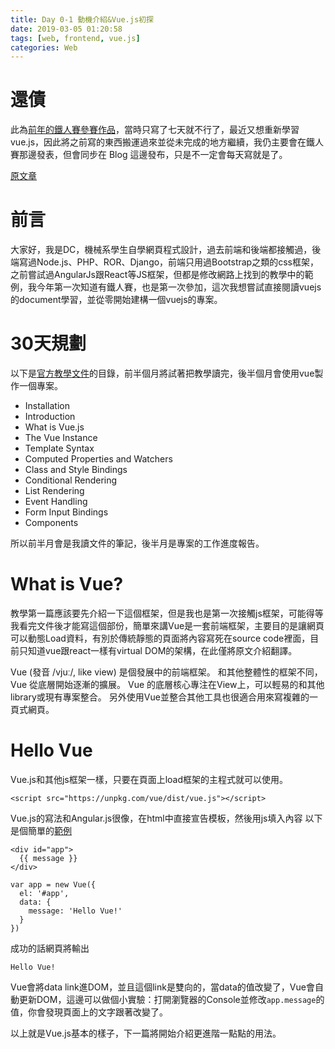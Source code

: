 ```yaml
---
title: Day 0-1 動機介紹&Vue.js初探
date: 2019-03-05 01:20:58
tags: [web, frontend, vue.js]
categories: Web
---
```


# 還債
此為[前年的鐵人賽參賽作品](https://ithelp.ithome.com.tw/users/20103396/ironman/1030)，當時只寫了七天就不行了，最近又想重新學習 vue.js，因此將之前寫的東西搬運過來並從未完成的地方繼續，我仍主要會在鐵人賽那邊發表，但會同步在 Blog 這邊發布，只是不一定會每天寫就是了。

[原文章](https://ithelp.ithome.com.tw/articles/10184750)

# 前言
大家好，我是DC，機械系學生自學網頁程式設計，過去前端和後端都接觸過，後端寫過Node.js、PHP、ROR、Django，前端只用過Bootstrap之類的css框架，之前嘗試過AngularJs跟React等JS框架，但都是修改網路上找到的教學中的範例，我今年第一次知道有鐵人賽，也是第一次參加，這次我想嘗試直接閱讀vuejs的document學習，並從零開始建構一個vuejs的專案。

# 30天規劃
以下是[官方教學文件](https://vuejs.org/v2/guide/index.html)的目錄，前半個月將試著把教學讀完，後半個月會使用vue製作一個專案。

* Installation
* Introduction
* What is Vue.js
* The Vue Instance
* Template Syntax
* Computed Properties and Watchers
* Class and Style Bindings
* Conditional Rendering
* List Rendering
* Event Handling
* Form Input Bindings
* Components

所以前半月會是我讀文件的筆記，後半月是專案的工作進度報告。

# What is Vue?
教學第一篇應該要先介紹一下這個框架，但是我也是第一次接觸js框架，可能得等我看完文件後才能寫這個部份，簡單來講Vue是一套前端框架，主要目的是讓網頁可以動態Load資料，有別於傳統靜態的頁面將內容寫死在source code裡面，目前只知道vue跟react一樣有virtual DOM的架構，在此僅將原文介紹翻譯。

Vue (發音 /vjuː/, like view) 是個發展中的前端框架。 和其他整體性的框架不同，Vue 從底層開始逐漸的擴展。 Vue 的底層核心專注在View上，可以輕易的和其他library或現有專案整合。 另外使用Vue並整合其他工具也很適合用來寫複雜的一頁式網頁。

# Hello Vue
Vue.js和其他js框架一樣，只要在頁面上load框架的主程式就可以使用。

```
<script src="https://unpkg.com/vue/dist/vue.js"></script>
```

Vue.js的寫法和Angular.js很像，在html中直接宣告模板，然後用js填入內容
以下是個簡單的[範例](https://jsfiddle.net/chrisvfritz/50wL7mdz/)

```
<div id="app">
  {{ message }}
</div>
```

```
var app = new Vue({
  el: '#app',
  data: {
    message: 'Hello Vue!'
  }
})
```

成功的話網頁將輸出

```
Hello Vue!
```

Vue會將data link進DOM，並且這個link是雙向的，當data的值改變了，Vue會自動更新DOM，這邊可以做個小實驗：打開瀏覽器的Console並修改`app.message`的值，你會發現頁面上的文字跟著改變了。

以上就是Vue.js基本的樣子，下一篇將開始介紹更進階一點點的用法。

